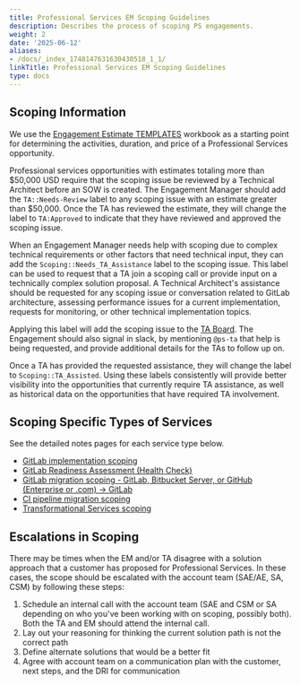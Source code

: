```yaml
---
title: Professional Services EM Scoping Guidelines
description: Describes the process of scoping PS engagements.
weight: 2
date: '2025-06-12'
aliases:
- /docs/_index_1748147631630430518_1_1/
linkTitle: Professional Services EM Scoping Guidelines
type: docs
---
```


## Scoping Information

We use the [Engagement Estimate TEMPLATES](https://docs.google.com/spreadsheets/d/1YKMyflzsA-VPEVobB82zC8-n0hlC-uRBtiNB7Fm-kZg/edit?usp=sharing) workbook as a starting point for determining the activities, duration, and price of a Professional Services opportunity.

Professional services opportunities with estimates totaling more than $50,000 USD require that the scoping issue be reviewed by a Technical Architect before an SOW is created. The Engagement Manager should add the `TA::Needs-Review` label to any scoping issue with an estimate greater than $50,000.  Once the TA has reviewed the estimate, they will change the label to `TA:Approved` to indicate that they have reviewed and approved the scoping issue.

When an Engagement Manager needs help with scoping due to complex technical requirements or other factors that need technical input, they can add the `Scoping::Needs_TA_Assistance` label to the scoping issue.  This label can be used to request that a TA join a scoping call or provide input on a technically complex solution proposal. A Technical Architect's assistance should be requested for any scoping issue or conversation related to GitLab architecture, assessing performance issues for a current implementation, requests for monitoring, or other technical implementation topics.

Applying this label will add the scoping issue to the [TA Board](https://gitlab.com/gitlab-com/customer-success/professional-services-group/ww-consulting/ps-plan/-/boards/4566296?label_name[]=Services%20Calculator).  The Engagement should also signal in slack, by mentioning `@ps-ta` that help is being requested, and provide additional details for the TAs to follow up on.

Once a TA has provided the requested assistance, they will change the label to `Scoping::TA_Assisted`.  Using these labels consistently will provide better visibility into the opportunities that currently require TA assistance, as well as historical data on the opportunities that have required TA involvement.

## Scoping Specific Types of Services

See the detailed notes pages for each service type below.

- [GitLab implementation scoping](/handbook/customer-success/professional-services-engineering/engagement-mgmt/scoping-information/implementation/)
- [GitLab Readiness Assessment (Health Check)](/handbook/customer-success/professional-services-engineering/engagement-mgmt/scoping-information/readiness/)
- [GitLab migration scoping - GitLab, Bitbucket Server, or GitHub (Enterprise or .com) -> GitLab](/handbook/customer-success/professional-services-engineering/engagement-mgmt/scoping-information/migrations/)
- [CI pipeline migration scoping](/handbook/customer-success/professional-services-engineering/engagement-mgmt/scoping-information/ci-pipeline/)
- [Transformational Services scoping](/handbook/customer-success/professional-services-engineering/engagement-mgmt/scoping-information/transformational-services/)

## Escalations in Scoping

There may be times when the EM and/or TA disagree with a solution approach that a customer has proposed for Professional Services.  In these cases, the scope should be escalated with the account team (SAE/AE, SA, CSM) by following these steps:

1. Schedule an internal call with the account team (SAE and CSM or SA depending on who you've been working with on scoping, possibly both).  Both the TA and EM should attend the internal call.
1. Lay out your reasoning for thinking the current solution path is not the correct path
1. Define alternate solutions that would be a better fit
1. Agree with account team on a communication plan with the customer, next steps, and the DRI for communication
